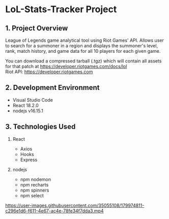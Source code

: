 # LoL-Stats-Tracker Project

## 1. Project Overview
League of Legends game analytical tool using Riot Games' API. Allows user to search for a summoner in a region and displays the summoner's level, rank, match history, and game data for all 10 players for each given game.

You can download a compressed tarball (.tgz) which will contain all assets for that patch at https://developer.riotgames.com/docs/lol <br/>
Riot API: https://developer.riotgames.com

## 2. Development Environment
  - Visual Studio Code
  - React 18.2.0
  - nodejs v16.15.1
  
 ## 3. Technologies Used
1. React
   - Axios
   - Hooks
	- Express
	 
2. nodejs
   * npm nodemon
   * npm recharts
	* npm spinners
	* npm select


https://user-images.githubusercontent.com/35055108/179974811-c296e1d6-f611-4e67-ac4e-78fe34f7dda3.mp4

